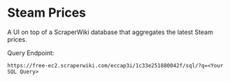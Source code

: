 # Steam Prices

A UI on top of a ScraperWiki database that aggregates the latest Steam prices.

Query Endpoint:

    https://free-ec2.scraperwiki.com/eccap3i/1c33e251880042f/sql/?q=<Your SQL Query>
